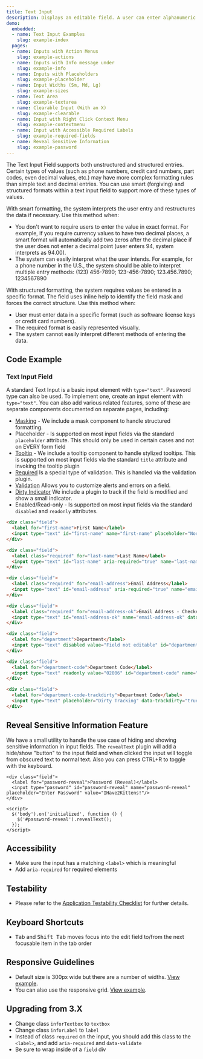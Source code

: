 ```yaml
---
title: Text Input
description: Displays an editable field. A user can enter alphanumeric data. Best for open-ended inputs that complete a key value pair.
demo:
  embedded:
  - name: Text Input Examples
    slug: example-index
  pages:
  - name: Inputs with Action Menus
    slug: example-actions
  - name: Inputs with Info message under
    slug: example-info
  - name: Inputs with Placeholders
    slug: example-placeholder
  - name: Input Widths (Sm, Md, Lg)
    slug: example-sizes
  - name: Text Area
    slug: example-textarea
  - name: Clearable Input (With an X)
    slug: example-clearable
  - name: Input with Right Click Context Menu
    slug: example-contextmenu
  - name: Input with Accessible Required Labels
    slug: example-required-fields
  - name: Reveal Sensitive Information
    slug: example-password
---
```


The Text Input Field supports both unstructured and structured entries. Certain types of values (such as phone numbers, credit card numbers, part codes, even decimal values, etc.) may have more complex formatting rules than simple text and decimal entries. You can use smart (forgiving) and structured formats within a text input field to support more of these types of values.

With smart formatting, the system interprets the user entry and restructures the data if necessary. Use this method when:

- You don't want to require users to enter the value in exact format. For example, if you require currency values to have two decimal places, a smart format will automatically add two zeros after the decimal place if the user does not enter a decimal point (user enters 94, system interprets as 94.00).
- The system can easily interpret what the user intends. For example, for a phone number in the U.S., the system should be able to interpret multiple entry methods: (123) 456-7890; 123-456-7890; 123.456.7890; 1234567890

With structured formatting, the system requires values be entered in a specific format. The field uses inline help to identify the field mask and forces the correct structure. Use this method when:

- User must enter data in a specific format (such as software license keys or credit card numbers).
- The required format is easily represented visually.
- The system cannot easily interpret different methods of entering the data.

## Code Example

### Text Input Field

A standard Text Input is a basic input element with `type="text"`. Password type can also be used. To implement one, create an input element with `type="text"`. You can also add various related features, some of these are separate components documented on separate pages, including:

- [Masking](./mask) - We include a mask component to handle structured formatting.
- Placeholder - Is supported on most input fields via the standard `placeholder` attribute. This should only be used in certain cases and not on EVERY form field
- [Tooltip](./tooltip) - We include a tooltip component to handle stylized tooltips. This is supported on most input fields via the standard `title` attribute and invoking the tooltip plugin
- [Required](./validation) Is a special type of validation. This is handled via the validation plugin.
- [Validation](./validation) Allows you to customize alerts and errors on a field.
- [Dirty Indicator](./trackdirty) We include a plugin to track if the field is modified and show a small indicator.
- Enabled/Read-only - Is supported on most input fields via the standard `disabled` and `readonly` attributes.

```html
<div class="field">
  <label for="first-name">First Name</label>
  <input type="text" id="first-name" name="first-name" placeholder="Normal text Field">
</div>

<div class="field">
  <label class="required" for="last-name">Last Name</label>
  <input type="text" id="last-name" aria-required="true" name="last-name" data-validate="required">
</div>

<div class="field">
  <label class="required" for="email-address">Email Address</label>
  <input type="text" id="email-address" aria-required="true" name="email-address" data-validate="required email" placeholder="Company@address.com">
</div>

<div class="field">
  <label class="required" for="email-address-ok">Email Address - Checker</label>
  <input type="text" id="email-address-ok" name="email-address-ok" data-validate="emailPositive">
</div>

<div class="field">
  <label for="department">Department</label>
  <input type="text" disabled value="Field not editable" id="department" name="department">
</div>

<div class="field">
  <label for="department-code">Department Code</label>
  <input type="text" readonly value="02006" id="department-code" name="department-code">
</div>

<div class="field">
  <label for="department-code-trackdirty">Department Code</label>
  <input type="text" placeholder="Dirty Tracking" data-trackdirty="true" id="department-code-trackdirty" name="department-code-trackdirty">
</div>
```

## Reveal Sensitive Information Feature

We have a small utility to handle the use case of hiding and showing sensitive information in input fields. The `revealText` plugin will add a hide/show "button" to the input field and when clicked the input will toggle from obscured text to normal text. Also you can press CTRL+R to toggle with the keyboard.

```
<div class="field">
  <label for="password-reveal">Password (Reveal)</label>
  <input type="password" id="password-reveal" name="password-reveal" placeholder="Enter Password" value="IHave2Kittens!"/>
</div>

<script>
  $('body').on('initialized', function () {
    $('#password-reveal').revealText();
  });
</script>
```

## Accessibility

- Make sure the input has a matching `<label>` which is meaningful
- Add `aria-required` for required elements

## Testability

- Please refer to the [Application Testability Checklist](https://design.infor.com/resources/application-testability-checklist) for further details.

## Keyboard Shortcuts

- <kbd>Tab</kbd> and <kbd>Shift Tab</kbd> moves focus into the edit field to/from the next focusable item in the tab order

## Responsive Guidelines

- Default size is 300px wide but there are a number of widths. [View example](./demo/components/input/example-sizes?font=source-sans).
- You can also use the responsive grid. [View example](./demo/components/form/example-inputs-simple?font=source-sans).

## Upgrading from 3.X

- Change class `inforTextbox` to `textbox`
- Change class `inforLabel` to `label`
- Instead of class `required` on the input, you should add this class to the `<label>`, and add `aria-required` and `data-validate`
- Be sure to wrap inside of a `field` div

